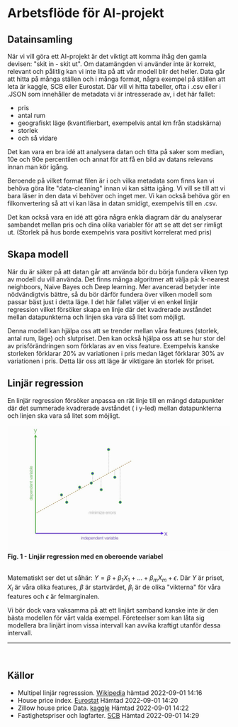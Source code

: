 # Arbetsflöde för AI-projekt

## Datainsamling

När vi vill göra ett AI-projekt är det viktigt att komma ihåg den gamla devisen: "skit in - skit ut". Om datamängden vi använder inte är korrekt, relevant och pålitlig kan vi inte lita på att vår modell blir det heller. Data går att hitta på många ställen och i många format, några exempel på ställen att leta är kaggle, SCB eller Eurostat. Där vill vi hitta tabeller, ofta i .csv eller i .JSON som innehåller de metadata vi är intresserade av, i det här fallet:
- pris
- antal rum
- geografiskt läge (kvantifierbart, exempelvis antal km från stadskärna)
- storlek
- och så vidare

Det kan vara en bra idé att analysera datan och titta på saker som median, 10e och 90e percentilen och annat för att få en bild av datans relevans innan man kör igång.

Beroende på vilket format filen är i och vilka metadata som finns kan vi behöva göra lite "data-cleaning" innan vi kan sätta igång. Vi vill se till att vi bara läser in den data vi behöver och inget mer. Vi kan också behöva gör en filkonvertering så att vi kan läsa in datan smidigt, exempelvis till en .csv.

Det kan också vara en idé att göra några enkla diagram där du analyserar sambandet mellan pris och dina olika variabler för att se att det ser rimligt ut. (Storlek på hus borde exempelvis vara positivt korrelerat med pris)

## Skapa modell

När du är säker på att datan går att använda bör du börja fundera vilken typ av modell du vill använda. Det finns många algoritmer att välja på: k-nearest neighboors, Naive Bayes och Deep learning. Mer avancerad betyder inte nödvändigtvis bättre, så du bör därför fundera över vilken modell som passar bäst just i detta läge. I det här fallet väljer vi en enkel linjär regression vilket försöker skapa en linje där det kvadrerade avståndet mellan datapunkterna och linjen ska vara så litet som möjligt. 

Denna modell kan hjälpa oss att se trender mellan våra features (storlek, antal rum, läge) och slutpriset. Den kan också hjälpa oss att se hur stor del av prisförändringen som förklaras av en viss feature. Exempelvis kanske storleken förklarar 20% av variationen i pris medan läget förklarar 30% av variationen i pris. Detta lär oss att läge är viktigare än storlek för priset.

## Linjär regression

En linjär regression försöker anpassa en rät linje till en mängd datapunkter där det summerade kvadrerade  avståndet ( i y-led) mellan datapunkterna och linjen ska vara så litet som möjligt. 


<img src= "linreg.jpg" alt="linreg" width="600"/>
<figcaption align = "left"><b>Fig. 1 - Linjär regression med en oberoende variabel</b></figcaption>
<br>

Matematiskt ser det ut såhär: $Y = \beta + \beta_1X_1 + ... + \beta_mX_m+ \epsilon$. Där $Y$ är priset, $X_i$ är våra olika features, $\beta$ är startvärdet, $\beta_i$ är de olika "vikterna" för våra features och $\epsilon$ är felmarginalen.

Vi bör dock vara vaksamma på att ett linjärt samband kanske inte är den bästa modellen för vårt valda exempel. Företeelser som kan låta sig modellera bra linjärt inom vissa intervall kan avvika kraftigt utanför dessa intervall.

---
<br>

## Källor

- Multipel linjär regresssion. [Wikipedia](https://sv.wikipedia.org/wiki/Multipel_linj%C3%A4r_regression) hämtad 2022-09-01 14:16
- House price index. [Eurostat](https://ec.europa.eu/eurostat/databrowser/view/prc_hpi_inw/default/table?lang=en) Hämtad 2022-09-01 14:20
- Zillow house price Data. [kaggle](https://www.kaggle.com/datasets/paultimothymooney/zillow-house-price-data) Hämtad 2022-09-01 14:22
- Fastighetspriser och lagfarter. [SCB](https://www.scb.se/hitta-statistik/statistik-efter-amne/boende-byggande-och-bebyggelse/fastighetspriser-och-lagfarter/fastighetspriser-och-lagfarter/) Hämtad 2022-09-01 14:29